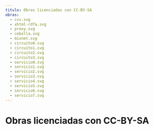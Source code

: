 ```yaml
---
titulo: Obras licenciadas con CC-BY-SA
obras:
  - css.svg
  - xhtml-rdfa.svg
  - proxy.svg
  - cebolla.svg
  - mixnet.svg
  - circuito0.svg
  - circuito1.svg
  - circuito2.svg
  - circuito3.svg
  - servicio0.svg
  - servicio1.svg
  - servicio2.svg
  - servicio3.svg
  - servicio4.svg
  - servicio5.svg
  - servicio6.svg
  - servicio7.svg
---
```


Obras licenciadas con CC-BY-SA
==============================
